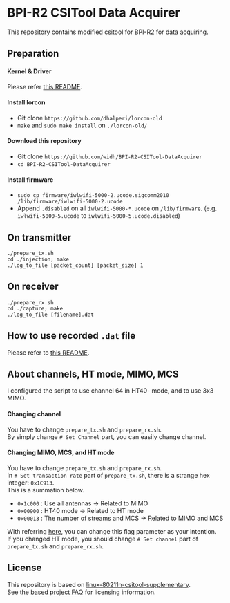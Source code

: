 # BPI-R2 CSITool Data Acquirer

This repository contains modified csitool for BPI-R2 for data acquiring.  

## Preparation
#### Kernel & Driver
Please refer [this README](https://github.com/widh/BPI-R2-CSITool-Kernel#readme).  

#### Install lorcon
+ Git clone `https://github.com/dhalperi/lorcon-old`  
+ `make` and `sudo make install` on `./lorcon-old/`  

#### Download this repository
+ Git clone `https://github.com/widh/BPI-R2-CSITool-DataAcquirer`  
+ `cd BPI-R2-CSITool-DataAcquirer`

#### Install firmware
+ `sudo cp firmware/iwlwifi-5000-2.ucode.sigcomm2010 /lib/firmware/iwlwifi-5000-2.ucode`  
+ Append `.disabled` on all `iwlwifi-5000-*.ucode` on `/lib/firmware`. (e.g. `iwlwifi-5000-5.ucode` to `iwlwifi-5000-5.ucode.disabled`)  

## On transmitter
```
./prepare_tx.sh
cd ./injection; make
./log_to_file [packet_count] [packet_size] 1
```

## On receiver
```
./prepare_rx.sh
cd ./capture; make
./log_to_file [filename].dat
```

## How to use recorded `.dat` file
Please refer to [this README](https://github.com/widh/POSCA-tools#readme).  

## About channels, HT mode, MIMO, MCS
I configured the script to use channel 64 in HT40- mode, and to use 3x3 MIMO.  

#### Changing channel
You have to change `prepare_tx.sh` and `prepare_rx.sh`.  
By simply change `# Set Channel` part, you can easily change channel.  

#### Changing MIMO, MCS, and HT mode
You have to change `prepare_tx.sh` and `prepare_rx.sh`.  
In `# Set transaction rate` part of `prepare_tx.sh`, there is a strange hex integer: `0x1C913`.  
This is a summation below.  

+ `0x1c000` : Use all antennas → Related to MIMO  
+ `0x00900` : HT40 mode → Related to HT mode  
+ `0x00013` : The number of streams and MCS → Related to MIMO and MCS  

With referring [here](https://github.com/widh/BPI-R2-CSITool-Kernel/blob/master/drivers/net/wireless/iwlwifi/dvm/commands.h#L246), you can change this flag parameter as your intention.  
If you changed HT mode, you should change `# Set channel` part of `prepare_tx.sh` and `prepare_rx.sh`.  

## License
This repository is based on [linux-80211n-csitool-supplementary](http://dhalperi.github.com/linux-80211n-csitool-supplementary).  
See the [based project FAQ](http://dhalperi.github.com/linux-80211n-csitool/faq.html) for licensing information.  

